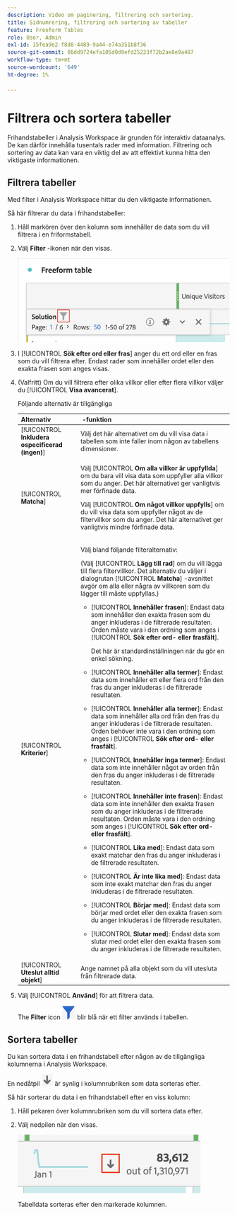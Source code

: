 ```yaml
---
description: Video om paginering, filtrering och sortering.
title: Sidnumrering, filtrering och sortering av tabeller
feature: Freeform Tables
role: User, Admin
exl-id: 15fea9e2-f8d8-4489-9a44-e74a351b8f36
source-git-commit: 08dd9724efa105d0d9efd25223f72b2ae8e9a487
workflow-type: tm+mt
source-wordcount: '649'
ht-degree: 1%

---
```


# Filtrera och sortera tabeller

Frihandstabeller i Analysis Workspace är grunden för interaktiv dataanalys. De kan därför innehålla tusentals rader med information. Filtrering och sortering av data kan vara en viktig del av att effektivt kunna hitta den viktigaste informationen.

## Filtrera tabeller

Med filter i Analysis Workspace hittar du den viktigaste informationen.

Så här filtrerar du data i frihandstabeller:

1. Håll markören över den kolumn som innehåller de data som du vill filtrera i en friformstabell. <!--only some types of columns show the filter... Which? Just Dimensions?-->

1. Välj **Filter** -ikonen när den visas.

   ![Filterikon i en tabell](assets/table-filter-icon.png)

1. I [!UICONTROL **Sök efter ord eller fras**] anger du ett ord eller en fras som du vill filtrera efter. Endast rader som innehåller ordet eller den exakta frasen som anges visas.

1. (Valfritt) Om du vill filtrera efter olika villkor eller efter flera villkor väljer du [!UICONTROL **Visa avancerat**].

   Följande alternativ är tillgängliga

   | Alternativ |  -funktion |
   |---------|----------|
   | [!UICONTROL **Inkludera ospecificerad (ingen)**] | Välj det här alternativet om du vill visa data i tabellen som inte faller inom någon av tabellens dimensioner. <!--what is this?--> |
   | [!UICONTROL **Matcha**] | <p>Välj [!UICONTROL **Om alla villkor är uppfyllda**] om du bara vill visa data som uppfyller alla villkor som du anger. Det här alternativet ger vanligtvis mer förfinade data.</p> <p>Välj [!UICONTROL **Om något villkor uppfylls**] om du vill visa data som uppfyller något av de filtervillkor som du anger. Det här alternativet ger vanligtvis mindre förfinade data.</p> |
   | [!UICONTROL **Kriterier**] | <p>Välj bland följande filteralternativ:</p><p>(Välj [!UICONTROL **Lägg till rad**] om du vill lägga till flera filtervillkor. Det alternativ du väljer i dialogrutan [!UICONTROL **Matcha**] -avsnittet avgör om alla eller några av villkoren som du lägger till måste uppfyllas.)</p><ul><li><p>[!UICONTROL **Innehåller frasen**]: Endast data som innehåller den exakta frasen som du anger inkluderas i de filtrerade resultaten. Orden måste vara i den ordning som anges i [!UICONTROL **Sök efter ord- eller frasfält**].<p>Det här är standardinställningen när du gör en enkel sökning.</p></p></li><li><p>[!UICONTROL **Innehåller alla termer**]: Endast data som innehåller ett eller flera ord från den fras du anger inkluderas i de filtrerade resultaten. </p></li><li><p>[!UICONTROL **Innehåller alla termer**]: Endast data som innehåller alla ord från den fras du anger inkluderas i de filtrerade resultaten. Orden behöver inte vara i den ordning som anges i [!UICONTROL **Sök efter ord- eller frasfält**].</p></li><li><p>[!UICONTROL **Innehåller inga termer**]: Endast data som inte innehåller något av orden från den fras du anger inkluderas i de filtrerade resultaten. </p></li><li><p>[!UICONTROL **Innehåller inte frasen**]: Endast data som inte innehåller den exakta frasen som du anger inkluderas i de filtrerade resultaten. Orden måste vara i den ordning som anges i [!UICONTROL **Sök efter ord- eller frasfält**].</p></li><li><p>[!UICONTROL **Lika med**]: Endast data som exakt matchar den fras du anger inkluderas i de filtrerade resultaten. </p></li><li><p>[!UICONTROL **Är inte lika med**]: Endast data som inte exakt matchar den fras du anger inkluderas i de filtrerade resultaten. </p></li><li><p>[!UICONTROL **Börjar med**]: Endast data som börjar med ordet eller den exakta frasen som du anger inkluderas i de filtrerade resultaten. </p></li><li><p>[!UICONTROL **Slutar med**]: Endast data som slutar med ordet eller den exakta frasen som du anger inkluderas i de filtrerade resultaten. </p></li></ul> |
   | [!UICONTROL **Uteslut alltid objekt**] | Ange namnet på alla objekt som du vill utesluta från filtrerade data. |

1. Välj [!UICONTROL **Använd**] för att filtrera data.

   The **Filter** icon ![Filtrerad tabell med blå filterikon](assets/table-filter-blue-icon.png) blir blå när ett filter används i tabellen.

## Sortera tabeller

Du kan sortera data i en frihandstabell efter någon av de tillgängliga kolumnerna i Analysis Workspace.

En nedåtpil ![Ikonen nedpil, sorterad tabellkolumn](assets/table-sort-arrow-icon.png) är synlig i kolumnrubriken som data sorteras efter.

Så här sorterar du data i en frihandstabell efter en viss kolumn:

1. Håll pekaren över kolumnrubriken som du vill sortera data efter.

1. Välj nedpilen när den visas.

   ![Ikonen nedpil, sorterad tabellkolumn](assets/table-sort.png)

   Tabelldata sorteras efter den markerade kolumnen.
